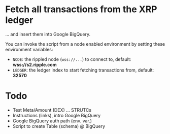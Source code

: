 # Fetch all transactions from the XRP ledger

... and insert them into Google BigQuery. 

You can invoke the script from a node enabled environment by setting these environment variables:

- `NODE`: the rippled node (`wss://...`) to connect to, default: **wss://s2.ripple.com**
- `LEDGER`: the ledger index to start fetching transactions from, default: **32570**

# Todo

- Test Meta/Amount (DEX) ... STRUTCs
- Instructions (links), intro Google BigQuery
- Google BigQuery auth path (env. var.)
- Script to create Table (schema) @ BigQuery